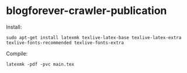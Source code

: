 blogforever-crawler-publication
===============================

Install:

    sudo apt-get install latexmk texlive-latex-base texlive-latex-extra texlive-fonts-recommended texlive-fonts-extra

Compile:

    latexmk -pdf -pvc main.tex
